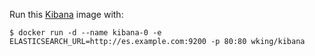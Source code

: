Run this [Kibana][] image with:

    $ docker run -d --name kibana-0 -e ELASTICSEARCH_URL=http://es.example.com:9200 -p 80:80 wking/kibana

[Kibana]: http://www.elasticsearch.org/overview/kibana/
